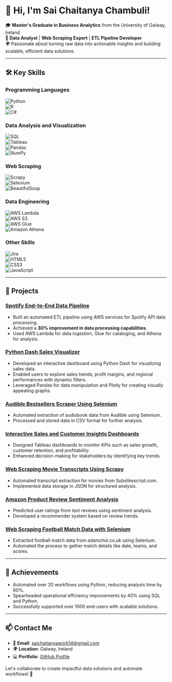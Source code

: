 
# 👋 Hi, I'm Sai Chaitanya Chambuli!  

🎓 **Master's Graduate in Business Analytics** from the University of Galway, Ireland  
💼 **Data Analyst** | **Web Scraping Expert** | **ETL Pipeline Developer**  
🌍 Passionate about turning raw data into actionable insights and building scalable, efficient data solutions.

---

## 🛠️ **Key Skills**

### Programming Languages  
![Python](https://img.shields.io/badge/Python-3776AB?style=for-the-badge&logo=python&logoColor=white)  
![R](https://img.shields.io/badge/R-276DC3?style=for-the-badge&logo=r&logoColor=white)  
![C#](https://img.shields.io/badge/C%23-239120?style=for-the-badge&logo=c-sharp&logoColor=white)

### Data Analysis and Visualization  
![SQL](https://img.shields.io/badge/SQL-336791?style=for-the-badge&logo=microsoft-sql-server&logoColor=white)  
![Tableau](https://img.shields.io/badge/Tableau-E97627?style=for-the-badge&logo=tableau&logoColor=white)  
![Pandas](https://img.shields.io/badge/Pandas-150458?style=for-the-badge&logo=pandas&logoColor=white)  
![NumPy](https://img.shields.io/badge/NumPy-013243?style=for-the-badge&logo=numpy&logoColor=white)

### Web Scraping  
![Scrapy](https://img.shields.io/badge/Scrapy-663399?style=for-the-badge&logo=scrapy&logoColor=white)  
![Selenium](https://img.shields.io/badge/Selenium-43B02A?style=for-the-badge&logo=selenium&logoColor=white)  
![BeautifulSoup](https://img.shields.io/badge/BeautifulSoup-3776AB?style=for-the-badge&logo=python&logoColor=white)

### Data Engineering  
![AWS Lambda](https://img.shields.io/badge/AWS%20Lambda-FF9900?style=for-the-badge&logo=amazon-aws&logoColor=white)  
![AWS S3](https://img.shields.io/badge/AWS%20S3-569A31?style=for-the-badge&logo=amazon-s3&logoColor=white)  
![AWS Glue](https://img.shields.io/badge/AWS%20Glue-FF9900?style=for-the-badge&logo=amazon-aws&logoColor=white)  
![Amazon Athena](https://img.shields.io/badge/Amazon%20Athena-232F3E?style=for-the-badge&logo=amazon-aws&logoColor=white)

### Other Skills  
![Jira](https://img.shields.io/badge/Jira-0052CC?style=for-the-badge&logo=jira&logoColor=white)  
![HTML5](https://img.shields.io/badge/HTML5-E34F26?style=for-the-badge&logo=html5&logoColor=white)  
![CSS3](https://img.shields.io/badge/CSS3-1572B6?style=for-the-badge&logo=css3&logoColor=white)  
![JavaScript](https://img.shields.io/badge/JavaScript-F7DF1E?style=for-the-badge&logo=javascript&logoColor=black)  

---

## 📂 **Projects**

### [Spotify End-to-End Data Pipeline](https://github.com/chaitusai14/spotify-end-to-end-data-pipeline-project-python)  
- Built an automated ETL pipeline using AWS services for Spotify API data processing.  
- Achieved a **30% improvement in data processing capabilities**.  
- Used AWS Lambda for data ingestion, Glue for cataloging, and Athena for analysis.

### [Python Dash Sales Visualizer](https://github.com/chaitusai14/python-dash-sales-visualizer)  
- Developed an interactive dashboard using Python Dash for visualizing sales data.  
- Enabled users to explore sales trends, profit margins, and regional performances with dynamic filters.  
- Leveraged Pandas for data manipulation and Plotly for creating visually appealing graphs.

### [Audible Bestsellers Scraper Using Selenium](https://github.com/chaitusai14/Audible-Bestsellers-Scraper-Using-Selenium)  
- Automated extraction of audiobook data from Audible using Selenium.  
- Processed and stored data in CSV format for further analysis.

### [Interactive Sales and Customer Insights Dashboards](https://github.com/chaitusai14/Interactive-Dashboards)  
- Designed Tableau dashboards to monitor KPIs such as sales growth, customer retention, and profitability.  
- Enhanced decision-making for stakeholders by identifying key trends.

### [Web Scraping Movie Transcripts Using Scrapy](https://github.com/chaitusai14/Webscraping-Movie-Transcripts-Using-Scrapy)  
- Automated transcript extraction for movies from Subslikescript.com.  
- Implemented data storage in JSON for structured analysis.

### [Amazon Product Review Sentiment Analysis](https://github.com/chaitusai14/Amazon-Product-Review-Sentiment-Analysis)  
- Predicted user ratings from text reviews using sentiment analysis.  
- Developed a recommender system based on review trends.

### [Web Scraping Football Match Data with Selenium](https://github.com/chaitusai14/Web-Scraping-Football-Match-Data-with-Selenium)  
- Extracted football match data from adamchoi.co.uk using Selenium.  
- Automated the process to gather match details like date, teams, and scores.

---

## 🌟 **Achievements**  
- Automated over 20 workflows using Python, reducing analysis time by 60%.  
- Spearheaded operational efficiency improvements by 40% using SQL and Python.  
- Successfully supported over 1000 end-users with scalable solutions.  

---

## 📫 **Contact Me**

- 📧 **Email**: [saichaitanyawork14@gmail.com](mailto:saichaitanyawork14@gmail.com)  
- 🌍 **Location**: Galway, Ireland  
- 💻 **Portfolio**: [GitHub Profile](https://github.com/chaitusai14)

Let's collaborate to create impactful data solutions and automate workflows! 🚀  
